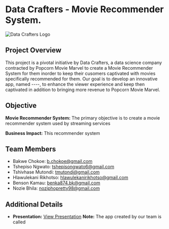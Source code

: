 # Data Crafters - Movie Recommender System.
![Data Crafters Logo](https://www.canva.com/design/DAF7jRKi-Cs/QfM8CRpX7hrEF6_RKrpBcw/edit)

## Project Overview
This project is a pivotal initiative by Data Crafters, a data science company contracted by Popcorn Movie Marvel to create a Movie Recommender System for them inorder to keep their cusomers captivated with movies specifically recommended for them. Our goal is to develop an innovative app, named ----, to enhance the viewer experience and keep then captivated in addition to bringing more revenue to Popcorn Movie Marvel.

## Objective
**Movie Recommender System:** The primary objective is to create a movie recommender system used by streaming services

**Business Impact:** This recommender system 

## Team Members
- Bakwe Chokoe: [b.chokoe@gmail.com](mailto:b.chokoe@gmail.com)
- Tshepiso Ngwato: [tshepisongwato6@gmail.com](mailto:tshepisongwato6@gmail.com)
- Tshivhase Mutondi: [tmutondi@gmail.com](mailto:tmutondi@gmail.com)
- Hlawulekani Rikhotso: [hlawulekanirikhotso@gmail.com](mailto:hlawulekanirikhotso@gmail.com)
- Benson Kamau: [benka874.bk@gmail.com](mailto:benka874.bk@gmail.com)
- Nozie Bhila: [noziphopretty98@gmail.com](mailto:noziphopretty98@gmail.com)

## Additional Details
- **Presentation:** [View Presentation](https://docs.google.com/presentation/d/1C1fOMQe7nw44Oswak4tYfsSslwUCvHhC/edit#slide=id.p11)
**Note:** The app created by our team is called 
